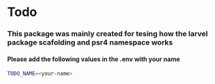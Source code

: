# Todo

### This package was mainly created for tesing how the larvel package scafolding and psr4 namespace works

#### Please add the following values in the .env with your name

```bash
TODO_NAME=<your-name>
```
